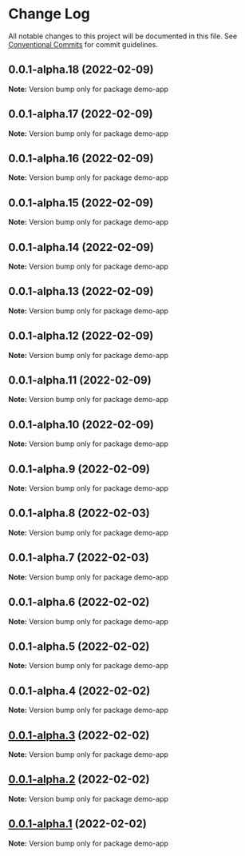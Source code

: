 # Change Log

All notable changes to this project will be documented in this file.
See [Conventional Commits](https://conventionalcommits.org) for commit guidelines.

## 0.0.1-alpha.18 (2022-02-09)

**Note:** Version bump only for package demo-app





## 0.0.1-alpha.17 (2022-02-09)

**Note:** Version bump only for package demo-app





## 0.0.1-alpha.16 (2022-02-09)

**Note:** Version bump only for package demo-app





## 0.0.1-alpha.15 (2022-02-09)

**Note:** Version bump only for package demo-app





## 0.0.1-alpha.14 (2022-02-09)

**Note:** Version bump only for package demo-app





## 0.0.1-alpha.13 (2022-02-09)

**Note:** Version bump only for package demo-app





## 0.0.1-alpha.12 (2022-02-09)

**Note:** Version bump only for package demo-app





## 0.0.1-alpha.11 (2022-02-09)

**Note:** Version bump only for package demo-app





## 0.0.1-alpha.10 (2022-02-09)

**Note:** Version bump only for package demo-app





## 0.0.1-alpha.9 (2022-02-09)

**Note:** Version bump only for package demo-app





## 0.0.1-alpha.8 (2022-02-03)

**Note:** Version bump only for package demo-app





## 0.0.1-alpha.7 (2022-02-03)

**Note:** Version bump only for package demo-app





## 0.0.1-alpha.6 (2022-02-02)

**Note:** Version bump only for package demo-app





## 0.0.1-alpha.5 (2022-02-02)

**Note:** Version bump only for package demo-app





## 0.0.1-alpha.4 (2022-02-02)

**Note:** Version bump only for package demo-app





## [0.0.1-alpha.3](https://github.com/diegopf/gh-actions-playground/compare/v0.0.1-alpha.2...v0.0.1-alpha.3) (2022-02-02)

**Note:** Version bump only for package demo-app





## [0.0.1-alpha.2](https://github.com/diegopf/gh-actions-playground/compare/v0.0.1-alpha.1...v0.0.1-alpha.2) (2022-02-02)

**Note:** Version bump only for package demo-app





## [0.0.1-alpha.1](https://github.com/diegopf/gh-actions-playground/compare/v0.0.1-alpha.0...v0.0.1-alpha.1) (2022-02-02)

**Note:** Version bump only for package demo-app
